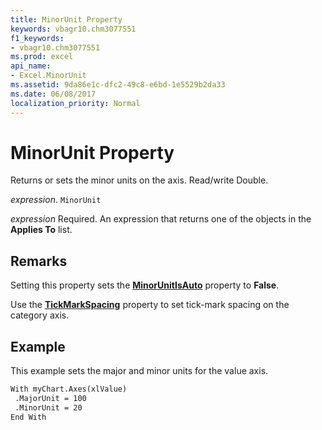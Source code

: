 ```yaml
---
title: MinorUnit Property
keywords: vbagr10.chm3077551
f1_keywords:
- vbagr10.chm3077551
ms.prod: excel
api_name:
- Excel.MinorUnit
ms.assetid: 9da86e1c-dfc2-49c8-e6bd-1e5529b2da33
ms.date: 06/08/2017
localization_priority: Normal
---
```



# MinorUnit Property

Returns or sets the minor units on the axis. Read/write Double.

_expression_. `MinorUnit`

 _expression_ Required. An expression that returns one of the objects in the **Applies To** list.


## Remarks

Setting this property sets the  **[MinorUnitIsAuto](Excel.MinorUnitIsAuto.md)** property to  **False**.

Use the  **[TickMarkSpacing](Excel.TickMarkSpacing.md)** property to set tick-mark spacing on the category axis.


## Example

This example sets the major and minor units for the value axis.


```vb
With myChart.Axes(xlValue) 
 .MajorUnit = 100 
 .MinorUnit = 20 
End With
```


